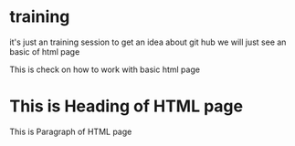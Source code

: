 # training
it's just an training session to get an idea about git  hub
we will just see an basic of html page

<html>
<title>Training on HTML</title>
<head>This is check on how to work with basic html page</head>
<body>
<h1>This is Heading of HTML page</h1>
<p>This is Paragraph of HTML page<p>
</body>
</html>
